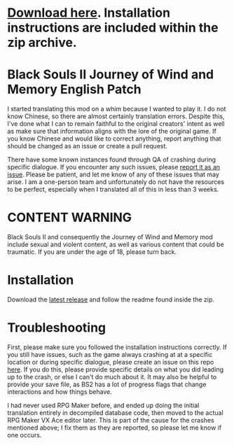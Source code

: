# [Download here](https://github.com/ArctynFox/WindandMemoryFanTranslation/releases/download/v1.1.1/JourneyofWindandMemory-English-v1.1.1.7z). Installation instructions are included within the zip archive.

# Black Souls II Journey of Wind and Memory English Patch
I started translating this mod on a whim because I wanted to play it. I do not know Chinese, so there are almost certainly translation errors. Despite this, I've done what I can to remain faithful to the original creators' intent as well as make sure that information aligns with the lore of the original game. If you know Chinese and would like to correct anything, report anything that should be changed as an issue or create a pull request.

There have some known instances found through QA of crashing during specific dialogue. If you encounter any such issues, please [report it as an issue](https://github.com/ArctynFox/WindandMemoryFanTranslation/issues/new?assignees=ArctynFox&labels=bug&projects=&template=bug_report.md&title=%5BBUG%5D%2F%5BTRANSLATION%5D+%28only+keep+whichever+pertains+to+your+issue%29). Please be patient, and let me know of any of these issues that may arise. I am a one-person team and unfortunately do not have the resources to be perfect, especially when I translated all of this in less than 3 weeks.

# CONTENT WARNING
Black Souls II and consequently the Journey of Wind and Memory mod include sexual and violent content, as well as various content that could be traumatic. If you are under the age of 18, please turn back.

# Installation
Download the [latest release](https://github.com/ArctynFox/WindandMemoryFanTranslation/releases/latest) and follow the readme found inside the zip.

# Troubleshooting
First, please make sure you followed the installation instructions correctly.
If you still have issues, such as the game always crashing at at a specific location or during specific dialogue, please create an issue on this repo [here](https://github.com/ArctynFox/WindAndMemoryFanTranslation/issues/new/choose/). If you do this, please provide specific details on what you did leading up to the crash, or else I can't do much about it. It may also be helpful to provide your save file, as BS2 has a lot of progress flags that change interactions and how things behave.

I had never used RPG Maker before, and ended up doing the initial translation entirely in decompiled database code, then moved to the actual RPG Maker VX Ace editor later. This is part of the cause for the crashes mentioned above; I fix them as they are reported, so please let me know if one occurs.
